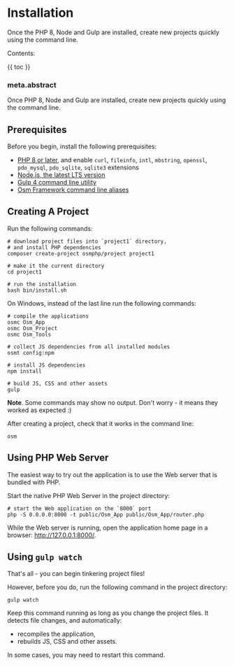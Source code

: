 # Installation

Once the PHP 8, Node and Gulp are installed, create new
projects quickly using the command line.

Contents:

{{ toc }}

### meta.abstract

Once PHP 8, Node and Gulp are installed, create new projects quickly using the command line.

## Prerequisites

Before you begin, install the following prerequisites:

* [PHP 8 or later](https://www.php.net/manual/en/install.php), and enable `curl`, `fileinfo`, `intl`, `mbstring`, `openssl`, `pdo_mysql`, `pdo_sqlite`, `sqlite3`
  extensions
* [Node.js, the latest LTS version](https://nodejs.org/en/download/current/)
* [Gulp 4 command line utility](https://gulpjs.com/docs/en/getting-started/quick-start#install-the-gulp-command-line-utility) 
* [Osm Framework command line aliases](10-framework-command-line-aliases.md)  

## Creating A Project

Run the following commands:

    # download project files into `project1` directory, 
    # and install PHP dependencies 
    composer create-project osmphp/project project1
    
    # make it the current directory
    cd project1

    # run the installation
    bash bin/install.sh
    
On Windows, instead of the last line run the following commands:

    # compile the applications
    osmc Osm_App
    osmc Osm_Project
    osmc Osm_Tools

    # collect JS dependencies from all installed modules
    osmt config:npm
        
    # install JS dependencies
    npm install
    
    # build JS, CSS and other assets
    gulp

**Note**. Some commands may show no output. Don't worry - it means they worked as expected :)

After creating a project, check that it works in the command line:

    osm

## Using PHP Web Server

The easiest way to try out the application is to use the Web server that is bundled with PHP.

Start the native PHP Web Server in the project directory:
    
    # start the Web application on the `8000` port
    php -S 0.0.0.0:8000 -t public/Osm_App public/Osm_App/router.php
    
While the Web server is running, open the application home page in a browser: <http://127.0.0.1:8000/>.

## Using `gulp watch`

That's all - you can begin tinkering project files!

However, before you do, run the following command in the project directory:

    gulp watch
    
Keep this command running as long as you change the project files. It detects file changes, and automatically: 

* recompiles the application,
* rebuilds JS, CSS and other assets.     

In some cases, you may need to restart this command.